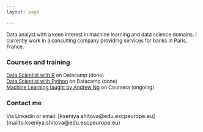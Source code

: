 ```yaml
---
layout: page

---
```


<font size = "2">
Data analyst with a keen interest in machine learning and data science domains. I currently work in a consulting company providing services for banks in Paris, France.</font>

### Courses and training 
<font size = "2">
<a href="https://www.datacamp.com/tracks/data-scientist-with-r">Data Scientist with R</a> on Datacamp (done) <br />
<a href="https://www.datacamp.com/tracks/data-scientist-with-python">Data Scientist with Python</a> on Datacamp (done) <br />
<a href="https://www.coursera.org/learn/machine-learning">Machine Learning taught by Andrew Ng</a> on Coursera (ongoing) <br /></font>

### Contact me
<font size = "2">
Via Linkedin or email:</font> [kseniya.shitova@edu.escpeurope.eu](mailto:kseniya.shitova@edu.escpeurope.eu)

